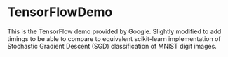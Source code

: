 # TensorFlowDemo

This is the TensorFlow demo provided by Google.  Slightly modified to add timings to be able to compare to equivalent scikit-learn implementation of Stochastic Gradient Descent (SGD) classification of MNIST digit images.
